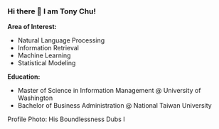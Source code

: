 ### Hi there 👋 I am Tony Chu!  

**Area of Interest:**
- Natural Language Processing
- Information Retrieval
- Machine Learning 
- Statistical Modeling

**Education:**
- Master of Science in Information Management @ University of Washington
- Bachelor of Business Administration @ National Taiwan University 

Profile Photo: His Boundlessness Dubs I
